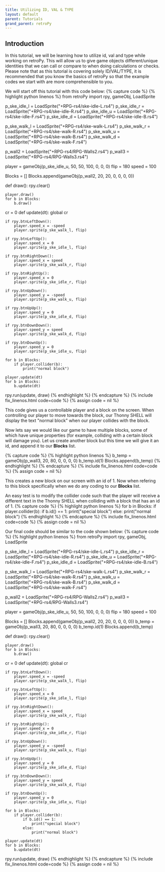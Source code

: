 ```yaml
---
title: Utilizing ID, VAL & TYPE
layout: default
parent: Tutorials
grand_parent: retroPy
---
```


## Introduction

In this tutorial, we will be learning how to utilize id, val and type while working on retroPy. This will allow us to give game objects different/unique identities that we can call or compare to when doing calculations or checks. Please note that as this tutorial is covering solely ID/VAL/TYPE, it is recommended that you know the basics of retroPy so that the example codes we start with are more comprehensible to you.

We will start off this tutorial with this code below:
{% capture code %}
{% highlight python linenos %}
from retroPy import rpy, gameObj, LoadSprite

p_ske_idle_l = LoadSprite("+RPG-rs4/ske-idle-L.rs4")
p_ske_idle_r = LoadSprite("+RPG-rs4/ske-idle-R.rs4")
p_ske_idle_u = LoadSprite("+RPG-rs4/ske-idle-F.rs4")
p_ske_idle_d = LoadSprite("+RPG-rs4/ske-idle-B.rs4")

p_ske_walk_l = LoadSprite("+RPG-rs4/ske-walk-L.rs4")
p_ske_walk_r = LoadSprite("+RPG-rs4/ske-walk-R.rs4")
p_ske_walk_u = LoadSprite("+RPG-rs4/ske-walk-B.rs4")
p_ske_walk_d = LoadSprite("+RPG-rs4/ske-walk-F.rs4")

p_wall2 = LoadSprite("+RPG-rs4/RPG-Walls2.rs4")
p_wall3 = LoadSprite("+RPG-rs4/RPG-Walls3.rs4")

player = gameObj(p_ske_idle_u, 50, 50, 100, 0, 0, 0)
flip = 180
speed = 100

Blocks = []
Blocks.append(gameObj(p_wall2, 20, 20, 0, 0, 0, 0))


def draw():
    rpy.clear()
    
    player.draw()
    for b in Blocks:
        b.draw()
    
cr = 0
def update(dt):
    global cr
    
    if rpy.btnLeftDown():
        player.speed_x = -speed
        player.sprite(p_ske_walk_l, flip)
        
    if rpy.btnLeftUp():
        player.speed_x = 0
        player.sprite(p_ske_idle_l, flip)
        
    if rpy.btnRightDown():
        player.speed_x = speed   
        player.sprite(p_ske_walk_r, flip)
        
    if rpy.btnRightUp():
        player.speed_x = 0
        player.sprite(p_ske_idle_r, flip)
        
    if rpy.btnUpDown():
        player.speed_y = -speed  
        player.sprite(p_ske_walk_u, flip)
        
    if rpy.btnUpUp():
        player.speed_y = 0
        player.sprite(p_ske_idle_d, flip)
        
    if rpy.btnDownDown():
        player.speed_y = speed
        player.sprite(p_ske_walk_d, flip)
        
    if rpy.btnDownUp():
        player.speed_y = 0
        player.sprite(p_ske_idle_u, flip)
        
    for b in Blocks:
        if player.collider(b):
            print("normal block")
    
    player.update(dt)
    for b in Blocks:
        b.update(dt)

rpy.run(update, draw)
{% endhighlight %}
{% endcapture %}
{% include fix_linenos.html code=code %}
{% assign code = nil %}

This code gives us a controllable player and a block on the screen. When controlling our player to move towards the block, our Thonny SHELL will display the text "normal block" when our player collides with the block.

Now lets say we would like our game to have multiple blocks, some of which have unique properties (for example, colliding with a certain block will damage you). Let us create another block but this time we will give it an id, and append it to our **Blocks** list.

{% capture code %}
{% highlight python linenos %}
b_temp = gameObj(p_wall3, 20, 80, 0, 0, 0, 0)
b_temp.id(1)
Blocks.append(b_temp)
{% endhighlight %}
{% endcapture %}
{% include fix_linenos.html code=code %}
{% assign code = nil %}

This creates a new block on our screen with an id of 1. Now when refering to this block specifically when we do any coding to our **Blocks** list.

An easy test is to modify the collider code such that the player will receive a different text in the Thonny SHELL when colliding with a block that has an id of 1.
{% capture code %}
{% highlight python linenos %}
for b in Blocks:
    if player.collider(b):
        if b.id() == 1:
            print("special block")
        else:
            print("normal block")
{% endhighlight %}
{% endcapture %}
{% include fix_linenos.html code=code %}
{% assign code = nil %}

Our final code should be similar to the code shown below:
{% capture code %}
{% highlight python linenos %}
from retroPy import rpy, gameObj, LoadSprite

p_ske_idle_l = LoadSprite("+RPG-rs4/ske-idle-L.rs4")
p_ske_idle_r = LoadSprite("+RPG-rs4/ske-idle-R.rs4")
p_ske_idle_u = LoadSprite("+RPG-rs4/ske-idle-F.rs4")
p_ske_idle_d = LoadSprite("+RPG-rs4/ske-idle-B.rs4")

p_ske_walk_l = LoadSprite("+RPG-rs4/ske-walk-L.rs4")
p_ske_walk_r = LoadSprite("+RPG-rs4/ske-walk-R.rs4")
p_ske_walk_u = LoadSprite("+RPG-rs4/ske-walk-B.rs4")
p_ske_walk_d = LoadSprite("+RPG-rs4/ske-walk-F.rs4")

p_wall2 = LoadSprite("+RPG-rs4/RPG-Walls2.rs4")
p_wall3 = LoadSprite("+RPG-rs4/RPG-Walls3.rs4")

player = gameObj(p_ske_idle_u, 50, 50, 100, 0, 0, 0)
flip = 180
speed = 100

Blocks = []
Blocks.append(gameObj(p_wall2, 20, 20, 0, 0, 0, 0))
b_temp = gameObj(p_wall3, 20, 80, 0, 0, 0, 0)
b_temp.id(1)
Blocks.append(b_temp)

def draw():
    rpy.clear()
    
    player.draw()
    for b in Blocks:
        b.draw()
    
cr = 0
def update(dt):
    global cr
    
    if rpy.btnLeftDown():
        player.speed_x = -speed
        player.sprite(p_ske_walk_l, flip)
        
    if rpy.btnLeftUp():
        player.speed_x = 0
        player.sprite(p_ske_idle_l, flip)
        
    if rpy.btnRightDown():
        player.speed_x = speed   
        player.sprite(p_ske_walk_r, flip)
        
    if rpy.btnRightUp():
        player.speed_x = 0
        player.sprite(p_ske_idle_r, flip)
        
    if rpy.btnUpDown():
        player.speed_y = -speed  
        player.sprite(p_ske_walk_u, flip)
        
    if rpy.btnUpUp():
        player.speed_y = 0
        player.sprite(p_ske_idle_d, flip)
        
    if rpy.btnDownDown():
        player.speed_y = speed
        player.sprite(p_ske_walk_d, flip)
        
    if rpy.btnDownUp():
        player.speed_y = 0
        player.sprite(p_ske_idle_u, flip)
        
    for b in Blocks:
        if player.collider(b):
            if b.id() == 1:
                print("special block")
            else:
                print("normal block")
    
    player.update(dt)
    for b in Blocks:
        b.update(dt)

rpy.run(update, draw)
{% endhighlight %}
{% endcapture %}
{% include fix_linenos.html code=code %}
{% assign code = nil %}